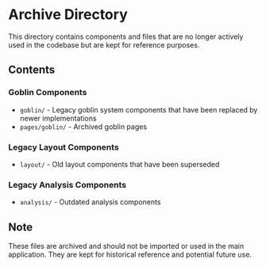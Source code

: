 
# Archive Directory

This directory contains components and files that are no longer actively used in the codebase but are kept for reference purposes.

## Contents

### Goblin Components
- `goblin/` - Legacy goblin system components that have been replaced by newer implementations
- `pages/goblin/` - Archived goblin pages

### Legacy Layout Components
- `layout/` - Old layout components that have been superseded

### Legacy Analysis Components
- `analysis/` - Outdated analysis components

## Note
These files are archived and should not be imported or used in the main application. They are kept for historical reference and potential future use.
